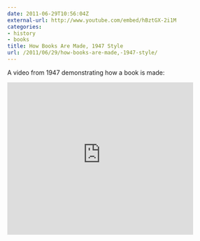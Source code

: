 ```yaml
---
date: 2011-06-29T10:56:04Z
external-url: http://www.youtube.com/embed/hBztGX-2i1M
categories:
- history
- books
title: How Books Are Made, 1947 Style
url: /2011/06/29/how-books-are-made,-1947-style/
---
```


A video from 1947 demonstrating how a book is made:

<iframe width="425" height="349" src="http://www.youtube.com/embed/hBztGX-2i1M" frameborder="0" allowfullscreen></iframe>

